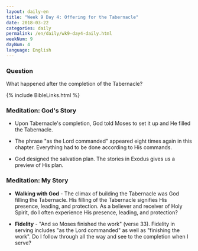 ```yaml
---
layout: daily-en
title: "Week 9 Day 4: Offering for the Tabernacle"
date: 2018-03-22
categories: daily
permalink: /en/daily/wk9-day4-daily.html
weekNum: 9
dayNum: 4
language: English
---
```

### Question     
What happened after the completion of the Tabernacle?

{% include BibleLinks.html %} 

### Meditation: God's Story   
+ Upon Tabernacle's completion, God told Moses to set it up and He filled the Tabernacle. 

+ The phrase "as the Lord commanded" appeared eight times again in this chapter. Everything had to be done according to His commands. 

+ God designed the salvation plan. The stories in Exodus gives us a preview of His plan. 

### Meditation: My Story   
+ **Walking with God** - The climax of building the Tabernacle was God filling the Tabernacle. His filling of the Tabernacle signifies His presence, leading, and protection. As a believer and receiver of Holy Spirit, do I often experience His presence, leading, and protection? 

+ **Fidelity** - "And so Moses finished the work" (verse 33). Fidelity in serving includes "as the Lord commanded" as well as "finishing the work". Do I follow through all the way and see to the completion when I serve? 

